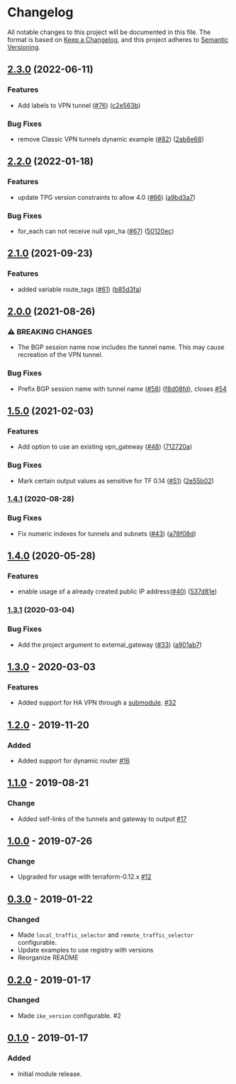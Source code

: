 # Changelog

All notable changes to this project will be documented in this file. The format is based on [Keep a Changelog](https://keepachangelog.com/en/1.0.0/),
and this project adheres to [Semantic Versioning](https://semver.org/spec/v2.0.0.html).

## [2.3.0](https://github.com/terraform-google-modules/terraform-google-vpn/compare/v2.2.0...v2.3.0) (2022-06-11)


### Features

* Add labels to VPN tunnel ([#76](https://github.com/terraform-google-modules/terraform-google-vpn/issues/76)) ([c2e563b](https://github.com/terraform-google-modules/terraform-google-vpn/commit/c2e563b4d5cf6b907898fd56f287fcbbb72274b5))


### Bug Fixes

* remove Classic VPN tunnels dynamic example ([#82](https://github.com/terraform-google-modules/terraform-google-vpn/issues/82)) ([2ab8e68](https://github.com/terraform-google-modules/terraform-google-vpn/commit/2ab8e68a0b8cc2508bfcab3aa9516ac2cbc9ed64))

## [2.2.0](https://github.com/terraform-google-modules/terraform-google-vpn/compare/v2.1.0...v2.2.0) (2022-01-18)


### Features

* update TPG version constraints to allow 4.0 ([#66](https://github.com/terraform-google-modules/terraform-google-vpn/issues/66)) ([a9bd3a7](https://github.com/terraform-google-modules/terraform-google-vpn/commit/a9bd3a70635e0229119618c8872e200369b8d6e2))


### Bug Fixes

* for_each can not receive null vpn_ha ([#67](https://github.com/terraform-google-modules/terraform-google-vpn/issues/67)) ([50120ec](https://github.com/terraform-google-modules/terraform-google-vpn/commit/50120ec35c0961d6cb79b2e640a7d154ebc341c5))

## [2.1.0](https://www.github.com/terraform-google-modules/terraform-google-vpn/compare/v2.0.0...v2.1.0) (2021-09-23)


### Features

* added variable route_tags ([#61](https://www.github.com/terraform-google-modules/terraform-google-vpn/issues/61)) ([b85d3fa](https://www.github.com/terraform-google-modules/terraform-google-vpn/commit/b85d3fa02dcdb3b7c26254673301e7065b2af927))

## [2.0.0](https://www.github.com/terraform-google-modules/terraform-google-vpn/compare/v1.5.0...v2.0.0) (2021-08-26)


### ⚠ BREAKING CHANGES

* The BGP session name now includes the tunnel name. This may cause recreation of the VPN tunnel.

### Bug Fixes

* Prefix BGP session name with tunnel name ([#58](https://www.github.com/terraform-google-modules/terraform-google-vpn/issues/58)) ([f8d08fd](https://www.github.com/terraform-google-modules/terraform-google-vpn/commit/f8d08fd34c34a9d6e01e510d9888616010e606de)), closes [#54](https://www.github.com/terraform-google-modules/terraform-google-vpn/issues/54)

## [1.5.0](https://www.github.com/terraform-google-modules/terraform-google-vpn/compare/v1.4.1...v1.5.0) (2021-02-03)


### Features

* Add option to use an existing vpn_gateway ([#48](https://www.github.com/terraform-google-modules/terraform-google-vpn/issues/48)) ([712720a](https://www.github.com/terraform-google-modules/terraform-google-vpn/commit/712720a231bdb14b8ad5e310a5ff55284d27762e))


### Bug Fixes

* Mark certain output values as sensitive for TF 0.14 ([#51](https://www.github.com/terraform-google-modules/terraform-google-vpn/issues/51)) ([2e55b02](https://www.github.com/terraform-google-modules/terraform-google-vpn/commit/2e55b029f73de94ea5ad6e0d44a53a4897074652))

### [1.4.1](https://www.github.com/terraform-google-modules/terraform-google-vpn/compare/v1.4.0...v1.4.1) (2020-08-28)


### Bug Fixes

* Fix numeric indexes for tunnels and subnets ([#43](https://www.github.com/terraform-google-modules/terraform-google-vpn/issues/43)) ([a78f08d](https://www.github.com/terraform-google-modules/terraform-google-vpn/commit/a78f08d598259b067452c0b6ef6806c0aceb26d5))

## [1.4.0](https://www.github.com/terraform-google-modules/terraform-google-vpn/compare/v1.3.1...v1.4.0) (2020-05-28)


### Features

* enable usage of a already created public IP address([#40](https://www.github.com/terraform-google-modules/terraform-google-vpn/issues/40)) ([537d81e](https://www.github.com/terraform-google-modules/terraform-google-vpn/commit/537d81ee10a1e7b142cf5a1f84e9d1c31b22a9dd))

### [1.3.1](https://www.github.com/terraform-google-modules/terraform-google-vpn/compare/v1.3.0...v1.3.1) (2020-03-04)


### Bug Fixes

* Add the project argument to external_gateway ([#33](https://www.github.com/terraform-google-modules/terraform-google-vpn/issues/33)) ([a901ab7](https://www.github.com/terraform-google-modules/terraform-google-vpn/commit/a901ab7e89aed7dffddbcd90920918fac33a71be))

## [1.3.0] - 2020-03-03

### Features
- Added support for HA VPN through a [submodule](./modules/vpn_ha). [#32](https://github.com/terraform-google-modules/terraform-google-vpn/pull/32)

## [1.2.0] - 2019-11-20

### Added
- Added support for dynamic router [#16]

## [1.1.0] - 2019-08-21

### Change

- Added self-links of the tunnels and gateway to output [#17]

## [1.0.0] - 2019-07-26

### Change

- Upgraded for usage with terraform-0.12.x [#12]

## [0.3.0] - 2019-01-22

### Changed

- Made `local_traffic_selector` and `remote_traffic_selector` configurable.
- Update examples to use registry with versions
- Reorganize README

## [0.2.0] - 2019-01-17

### Changed

- Made `ike_version` configurable. #2

## [0.1.0] - 2019-01-17

### Added

- Initial module release.

[1.3.0]: https://github.com/terraform-google-modules/terraform-google-vpn/compare/v1.2.0...v1.3.0
[1.2.0]: https://github.com/terraform-google-modules/terraform-google-vpn/compare/v1.1.0...v1.2.0
[1.1.0]: https://github.com/terraform-google-modules/terraform-google-vpn/compare/v1.0.0...v1.1.0
[1.0.0]: https://github.com/terraform-google-modules/terraform-google-vpn/compare/v0.3.0...v1.0.0
[0.3.0]: https://github.com/terraform-google-modules/terraform-google-vpn/compare/v0.2.0...v0.3.0
[0.2.0]: https://github.com/terraform-google-modules/terraform-google-vpn/compare/v0.1.0...v0.2.0
[0.1.0]: https://github.com/terraform-google-modules/terraform-google-vpn/releases/tag/v0.1.0

[#12]: https://github.com/terraform-google-modules/terraform-google-vpn/pull/12
[#16]: https://github.com/terraform-google-modules/terraform-google-vpn/pull/16/
[#17]: https://github.com/terraform-google-modules/terraform-google-vpn/pull/17
